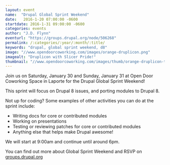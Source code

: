 ```yaml
---
layout: event
name:  "Drupal Global Sprint Weekend"
date:   2016-1-20 07:00:00 -0600
startdate: 2016-1-31 09:00:00 -0600
categories: events
author: "J.D. Flynn"
eventurl: "https://groups.drupal.org/node/506268"
permalink: /:categories/:year/:month/:title/
keywords: "drupal, global sprint weekend, d8"
image: "//www.opendoorcoworking.com/images/orange-druplicon.png"
imagealt: "Druplicon with Slicer Pride!"
thumbnail: "//www.opendoorcoworking.com/images/thumb/orange-druplicon-thumb.png"
---
```


Join us on Saturday, January 30 and Sunday, January 31 at Open Door Coworking Space in Laporte for the Drupal Global Sprint Weekend!

This sprint will focus on Drupal 8 issues, and porting modules to Drupal 8.

Not up for coding? Some examples of other activities you can do at the sprint include:

* Writing docs for core or contributed modules
* Working on presentations
* Testing or reviewing patches for core or contributed modules
* Anything else that helps make Drupal awesome!

We will start at 9:00am and continue until around 6pm.

You can find out more about Global Sprint Weekend and RSVP on [groups.drupal.org](https://groups.drupal.org/node/488988)